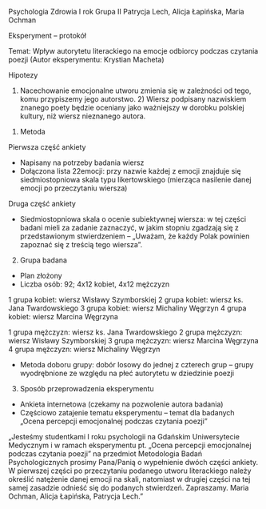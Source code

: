 Psychologia Zdrowia I rok
Grupa II
Patrycja Lech, Alicja Łapińska, Maria Ochman

Eksperyment – protokół

Temat: Wpływ autorytetu literackiego na emocje odbiorcy podczas czytania poezji
(Autor eksperymentu: Krystian Macheta)


Hipotezy

1) Nacechowanie emocjonalne utworu zmienia się w zależności od tego, komu
przypiszemy jego autorstwo.
	2) Wiersz podpisany nazwiskiem znanego poety będzie
oceniany jako ważniejszy w dorobku polskiej kultury, niż wiersz nieznanego autora.



1.	Metoda

Pierwsza część ankiety
- Napisany na potrzeby badania wiersz
- Dołączona lista 22emocji: przy nazwie każdej z emocji znajduje się siedmiostopniowa skala typu likertowskiego (mierząca nasilenie danej emocji po przeczytaniu wiersza)

Druga część ankiety
 - Siedmiostopniowa skala o ocenie subiektywnej wiersza:  w tej części badani mieli za zadanie zaznaczyć, w jakim stopniu zgadzają się z przedstawionym stwierdzeniem – „Uważam, że każdy Polak powinien zapoznać się z treścią tego wiersza”.


2.	Grupa badana

- Plan złożony
- Liczba osób: 92;  4x12 kobiet, 4x12 mężczyzn

1 grupa kobiet: wiersz Wisławy Szymborskiej
2 grupa kobiet: wiersz ks. Jana Twardowskiego
3 grupa kobiet: wiersz Michaliny Węgrzyn
4 grupa kobiet: wiersz Marcina Węgrzyna

1 grupa mężczyzn: wiersz ks. Jana Twardowskiego
2 grupa mężczyzn: wiersz Wisławy Szymborskiej
3 grupa mężczyzn: wiersz Marcina Węgrzyna
4 grupa mężczyzn: wiersz Michaliny Węgrzyn
- Metoda doboru grupy: dobór losowy do jednej z czterech grup – grupy wyodrębnione ze względu na płeć autorytetu w dziedzinie poezji

3.	Sposób przeprowadzenia eksperymentu

- Ankieta internetowa (czekamy na pozwolenie autora badania)
- Częściowo zatajenie tematu eksperymentu – temat dla badanych „Ocena percepcji emocjonalnej podczas czytania poezji”





„Jesteśmy studentkami I roku psychologii na Gdańskim Uniwersytecie Medycznym i w ramach eksperymentu pt. „Ocena percepcji emocjonalnej podczas czytania poezji” na przedmiot Metodologia Badań Psychologicznych prosimy Pana/Panią o wypełnienie dwóch części ankiety. W pierwszej części po przeczytaniu podanego utworu literackiego należy określić natężenie danej emocji na skali, natomiast w drugiej części na tej samej zasadzie odnieść się do podanych stwierdzeń. Zapraszamy. Maria Ochman, Alicja Łapińska, Patrycja Lech.”
